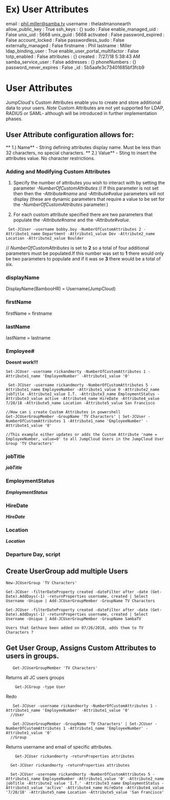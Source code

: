 # Ex) User Attributes
email                          : phil.miller@samba.tv
username                       : thelastmanonearth
allow_public_key               : True
ssh_keys                       : {}
sudo                           : False
enable_managed_uid             : False
unix_uid                       : 5668
unix_guid                      : 5668
activated                      : False
password_expired               : False
account_locked                 : False
passwordless_sudo              : False
externally_managed             : False
firstname                      : Phil
lastname                       : Miller
ldap_binding_user              : True
enable_user_portal_multifactor : False
totp_enabled                   : False
attributes                     : {}
created                        : 7/27/18 5:38:43 AM
samba_service_user             : False
addresses                      : {}
phoneNumbers                   : {}
password_never_expires         : False
_id                            : 5b5aafe3c73401685bf3fcb9



# User Attributes
  JumpCloud's Custom Attributes enable you to create and store additional data to your users. 
  *Note* Custom Attributes are not yet supported for LDAP, RADIUS or SAML- although will be introduced in further       implementation phases.

## User Attribute configuration allows for:
   ** 1.) Name** - String defining attributes display name. Must be less than 32 characters, no special characters.
   ** 2.) Value** - Sting to insert the attributes value. No character restrictions. 
    
### Adding and Modifying Custom Attributes
   1. Specify the number of attributes you wish to interact with by setting the parameter _-NumberOfCustomAttributes_
      // If this parameter is not set then then the _-Attribute#name_ and _-Attribute#value_ parameters will not display (these are dynamic parameters that require a value to be set for the _-NumberOfCustomAttributes_ parameter.)
      
   2. For each custom attribute specified there are two parameters that populate the  _-Attribute#name_ and the _-Attribute#value_. 
   
     Set-JCUser -username bobby.boy -NumberOfCustomAttributes 2 -Attribute1_name Department -Attribute1_value Dev -Attribute2_name Location -Attribute2_value Boulder
   
   // _NumberOfCustomAttributes_ is set to **2** so a total of four additional parameters must be populated.If this number was set to **1** there would only be two parameters to populate and if it was se **3** there would be a total of six.
   
  ### displayName
  DisplayName(BambooHR) = Username(JumpCloud)

### firstName
  firstName = firstname

### lastName
 lastName = lastname
    
### Employee# 
**Doesnt work!!!**

    Set-JCUser -username rickandmorty -NumberOfCustomAttributes 1 -Attribute1_name 'EmployeeNumber' -Attribute1_value '0' 
 
     Set-JCUser -username rickandmorty -NumberOfCustomAttributes 5 -Attribute1_name EmployeeNumber -Attribute1_value 0 -Attribute2_name jobTitle -Attribute2_value I.T. -Attribute3_name EmploymentStatus -Attribute3_value active -Attribute4_name HireDate -Attribute4_value 7/28/18 -Attribute5_name Location -Attribute5_value San Francisco 
    
    //How can i create Custom Attributes in powershell
    Get-JCUserGroupMember -GroupName 'TV Characters' | Set-JCUser -NumberOfCustomAttributes 1 -Attribute1_name 'EmployeeNumber' -Attribute1_value '0'
    
    //This example either updates or adds the Custom Attribute 'name = EmployeeNumber, value=0' to all JumpCloud Users in the JumpCloud User Group 'TV Characters'
    
     
### jobTitle
  *__jobTitle__* 

### EmploymentStatus
  *__EmploymentStatus__*

### HireDate
  *__HireDate__*

### Location
  *__Location__*
  
### Departure Day, script

## Create UserGroup add multiple Users
    New-JCUserGroup 'TV Characters'
    
    Get-JCUser -filterDateProperty created -dateFilter after -date (Get-Date).AddDays(-1) -returnProperties username, created | Select Username -Unique | Add-JCUserGroupMember -GroupName TV Characters
    
    Get-JCUser -filterDateProperty created -dateFilter after -date (Get-Date).AddDays(-1) -returnProperties username, created | Select Username -Unique | Add-JCUserGroupMember -GroupName SambaTV   
    
    Users that Gethave been added on 07/26/2018, adds them to TV Characters ?
## Get User Group, Assigns Custom Attributes to users in groups.
       Get-JCUserGroupMember 'TV Characters'
       
   Returns all JC users groups
        
        Get-JCGroup -type User
   Redo
   
       Set-JCUser -username rickandmorty -NumberOfCustomAttributes 1 -Attribute1_name 'EmployeeNumber' -Attribute1_value '0'
      //User  
       
       Get-JCUserGroupMember -GroupName 'TV Characters' | Set-JCUser -NumberOfCustomAttributes 1 -Attribute1_name 'EmployeeNumber' -Attribute1_value '0' 
      //Group
   
   Returns username and email of specific attributes.
        
        Get-JCUser rickandmorty -returnProperties attributes
        
      Get-JCUser rickandmorty -returnProperties attributes
      
      Set-JCUser -username rickandmorty -NumberOfCustomAttributes 5 -Attribute1_name EmployeeNumber -Attribute1_value '0' -Attribute2_name jobTitle -Attribute2_value 'I.T.' -Attribute3_name EmploymentStatus -Attribute3_value 'active' -Attribute4_name HireDate -Attribute4_value '7/28/18' -Attribute5_name Location -Attribute5_value 'San Francisco'
